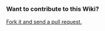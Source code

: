 ### Want to contribute to this Wiki?

[Fork it and send a pull request.](https://github.com/sparkfun/SparkFun_HyperDisplay-wiki)
